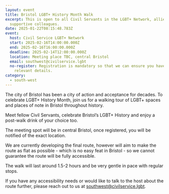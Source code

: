 ```yaml
---
layout: event
title: Bristol LGBT+ History Month Walk
excerpt: This is open to all Civil Servants in the LGBT+ Network, allies and
  supportive colleagues.
date: 2025-01-22T08:15:48.783Z
event:
  host: Civil Service LGBT+ Network
  start: 2025-02-16T14:00:00.000Z
  end: 2025-02-16T16:00:00.000Z
  deadline: 2025-02-14T12:00:00.000Z
  location: Meeting place TBC, central Bristol
  email: southwest@civilservice.lgbt
  no-register: Registration is mandatory so that we can ensure you have all the
    relevant details.
category:
  - south-west
---
```

The city of Bristol has been a city of action and acceptance for decades. To celebrate LGBT+ History Month, join us for a walking tour of LGBT+ spaces and places of note in Bristol throughout history. 

Meet fellow Civil Servants, celebrate Bristol’s LGBT+ History and enjoy a post-walk drink of your choice too.

The meeting spot will be in central Bristol, once registered, you will be notified of the exact location.

We are currently developing the final route, however will aim to make the route as flat as possible - which is no easy feat in Bristol - so we cannot guarantee the route will be fully accessible. 

The walk will last around 1.5-2 hours and be very gentle in pace with regular stops. 

If you have any accessibility needs or would like to talk to the host about the route further, please reach out to us at [southwest@civilservice.lgbt](mailto:southwest@civilservice.lgbt).